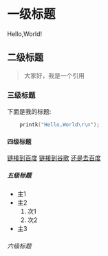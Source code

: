# 一级标题
Hello,World!

## 二级标题
>大家好，我是一个引用

### 三级标题
下面是我的标题:
```c++
	printk("Hello,World\r\n");
```

#### 四级标题
[链接到百度][1]
[链接到谷歌][2]
[还是去百度][1]

[1]:https://www.baidu.com
[2]:https://www.google.com

##### 五级标题
- 主1
- 主2
	1. 次1
	2. 次2
- 主3


###### 六级标题


